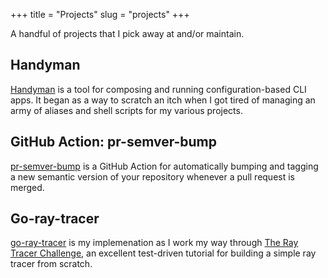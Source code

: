 +++
title = "Projects"
slug = "projects"
+++

A handful of projects that I pick away at and/or maintain.

## Handyman

[Handyman](https://github.com/jefflinse/handyman) is a tool for composing and running configuration-based CLI apps. It began as a way to scratch an itch when I got tired of managing an army of aliases and shell scripts for my various projects.

## GitHub Action: pr-semver-bump

[pr-semver-bump](https://github.com/jefflinse/pr-semver-bump) is a GitHub Action for automatically bumping and tagging a new semantic version of your repository whenever a pull request is merged.

## Go-ray-tracer

[go-ray-tracer](https://github.com/jefflinse/go-ray-tracer) is my implemenation as I work my way through [The Ray Tracer Challenge](https://pragprog.com/titles/jbtracer/the-ray-tracer-challenge/), an excellent test-driven tutorial for building a simple ray tracer from scratch.
